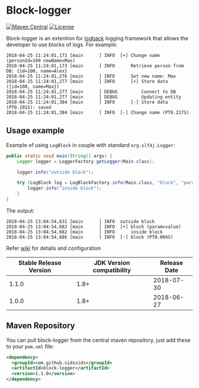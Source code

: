 # Block-logger
[![Maven Central](https://maven-badges.herokuapp.com/maven-central/com.github.sidssids/block-logger/badge.svg)](https://maven-badges.herokuapp.com/maven-central/com.github.sidssids/block-logger)
[![License](https://img.shields.io/github/license/sidssids/block-logger.svg)](https://opensource.org/licenses/MIT)

Block-logger is an extention for [logback](https://logback.qos.ch) logging framework that allows the developer to use blocks of logs. For example:
```
2018-04-25 11:24:01,173 [main      ] INFO  [+] Change name (personId=100 newName=Max)
2018-04-25 11:24:01,173 [main      ] INFO      Retrieve person from DB: {id=100, name=Alex}
2018-04-25 11:24:01,276 [main      ] INFO      Set new name: Max
2018-04-25 11:24:01,277 [main      ] INFO      [+] Store data ({id=100, name=Max})
2018-04-25 11:24:01,277 [main      ] DEBUG         Connect to DB
2018-04-25 11:24:01,277 [main      ] DEBUG         Updating entity
2018-04-25 11:24:01,384 [main      ] INFO      [-] Store data (PT0.101S): saved
2018-04-25 11:24:01,384 [main      ] INFO  [-] Change name (PT0.217S)
```
## Usage example
Example of using `LogBlock` in couple with standard `org.slf4j.Logger`:
```java
public static void main(String[] args) {
    Logger logger = LoggerFactory.getLogger(Main.class);               // slf4 logger

    logger.info("outside block");

    try (LogBlock log = LogBlockFactory.info(Main.class, "block", "param=%s", "value")) { // start block
        logger.info("inside block");                                   // use slf4 logger inside the block
    }                                                                  // LogBlock is autoclosable
}
```
The output:
```
2018-04-25 13:04:54,631 [main      ] INFO  outside block
2018-04-25 13:04:54,682 [main      ] INFO  [+] block (param=value)
2018-04-25 13:04:54,682 [main      ] INFO      inside block
2018-04-25 13:04:54,686 [main      ] INFO  [-] block (PT0.004S)
```
Refer [wiki](https://github.com/SIDSSIDS/block-logger/wiki) for details and configuration

| Stable Release Version | JDK Version compatibility | Release Date |
| ------------- | ------------- | ------------|
| 1.1.0  | 1.8+ | 2018-07-30 |
| 1.0.0  | 1.8+ | 2018-06-27 |

## Maven Repository
You can pull block-logger from the central maven repository, just add these to your `pom.xml` file:
```xml
<dependency>
  <groupId>com.github.sidssids</groupId>
  <artifactId>block-logger</artifactId>
  <version>1.1.0</version>
</dependency>
```
